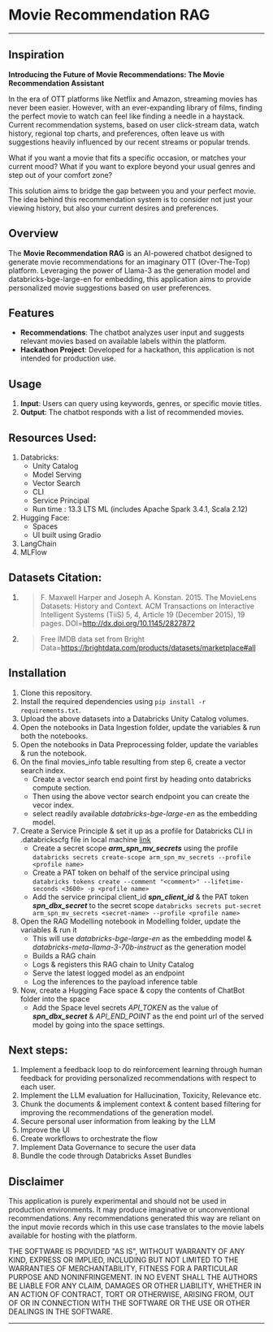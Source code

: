 # Movie Recommendation RAG
---

## Inspiration

**Introducing the Future of Movie Recommendations: The Movie Recommendation Assistant**

In the era of OTT platforms like Netflix and Amazon, streaming movies has never been easier. However, with an ever-expanding library of films, finding the perfect movie to watch can feel like finding a needle in a haystack. Current recommendation systems, based on user click-stream data, watch history, regional top charts, and preferences, often leave us with suggestions heavily influenced by our recent streams or popular trends.

What if you want a movie that fits a specific occasion, or matches your current mood? What if you want to explore beyond your usual genres and step out of your comfort zone?

This solution aims to bridge the gap between you and your perfect movie. The idea behind this recommendation system is to consider not just your viewing history, but also your current desires and preferences. 

## Overview

The **Movie Recommendation RAG** is an AI-powered chatbot designed to generate movie recommendations for an imaginary OTT (Over-The-Top) platform. Leveraging the power of Llama-3 as the generation model and databricks-bge-large-en for embedding, this application aims to provide personalized movie suggestions based on user preferences.

## Features

- **Recommendations**: The chatbot analyzes user input and suggests relevant movies based on available labels within the platform.
- **Hackathon Project**: Developed for a hackathon, this application is not intended for production use.

## Usage

1. **Input**: Users can query using keywords, genres, or specific movie titles.
2. **Output**: The chatbot responds with a list of recommended movies.

## Resources Used:

1. Databricks:
    - Unity Catalog
    - Model Serving
    - Vector Search
    - CLI
    - Service Principal
    - Run time : 13.3 LTS ML (includes Apache Spark 3.4.1, Scala 2.12)
2. Hugging Face:
    - Spaces
    - UI built using Gradio
3. LangChain
4. MLFlow

## Datasets Citation:

1. > F. Maxwell Harper and Joseph A. Konstan. 2015. The MovieLens Datasets: History and Context. ACM Transactions on Interactive Intelligent Systems (TiiS) 5, 4, Article 19 (December 2015), 19 pages. DOI=<http://dx.doi.org/10.1145/2827872>

2. > Free IMDB data set from Bright Data=<https://brightdata.com/products/datasets/marketplace#all> 

## Installation

1. Clone this repository.
2. Install the required dependencies using `pip install -r requirements.txt`.
3. Upload the above datasets into a Databricks Unity Catalog volumes.
4. Open the notebooks in Data Ingestion folder, update the variables & run both the notebooks.
5. Open the notebooks in Data Preprocessing folder, update the variables & run the notebook.
6. On the final movies_info table resulting from step 6, create a vector search index. 
    - Create a vector search end point first by heading onto databricks compute section.
    - Then using the above vector search endpoint you can create the vecor index.
    - select readily available _databricks-bge-large-en_ as the embedding model.
7. Create a Service Principle & set it up as a profile for Databricks CLI in .databrickscfg file in local machine [link](https://learn.microsoft.com/en-us/azure/databricks/dev-tools/cli/authentication#azure-sp-auth)
    - Create a secret scope **_arm_spn_mv_secrets_** using the profile
      `databricks secrets create-scope arm_spn_mv_secrets --profile <profile name>`
    - Create a PAT token on behalf of the service principal using 
      `databricks tokens create --comment "<comment>" --lifetime-seconds <3600> -p <profile name>`
    - Add the service principal client_id **_spn_client_id_** & the PAT token **_spn_dbx_secret_** to the secret scope
      `databricks secrets put-secret arm_spn_mv_secrets <secret-name> --profile <profile name>`
8. Open the RAG Modelling notebook in Modelling folder, update the variables & run it
    - This will use _databricks-bge-large-en_ as the embedding model & _databricks-meta-llama-3-70b-instruct_ as the generation model
    - Builds a RAG chain
    - Logs & registers this RAG chain to Unity Catalog
    - Serve the latest logged model as an endpoint
    - Log the inferences to the payload inference table
9. Now, create a Hugging Face space & copy the contents of ChatBot folder into the space
    - Add the Space level secrets _API_TOKEN_ as the value of **_spn_dbx_secret_** & _API_END_POINT_ as the end point url of the served model by going into the space settings.

## Next steps:

1. Implement a feedback loop to do reinforcement learning through human feedback for providing personalized recommendations with respect to each user.
2. Implement the LLM evaluation for Hallucination, Toxicity, Relevance etc.
3. Chunk the documents & implement context & content based filtering for improving the recommendations of the generation model.
4. Secure personal user information from leaking by the LLM
5. Improve the UI 
6. Create workflows to orchestrate the flow
7. Implement Data Governance to secure the user data
8. Bundle the code through Databricks Asset Bundles

## Disclaimer

This application is purely experimental and should not be used in production environments. It may produce imaginative or unconventional recommendations. Any recommendations generated this way are reliant on the input movie records which in this use case translates to the movie labels available for hosting with the platform.

THE SOFTWARE IS PROVIDED "AS IS", WITHOUT WARRANTY OF ANY KIND, EXPRESS OR IMPLIED, INCLUDING BUT NOT LIMITED TO THE WARRANTIES OF MERCHANTABILITY, FITNESS FOR A PARTICULAR PURPOSE AND NONINFRINGEMENT. IN NO EVENT SHALL THE AUTHORS BE LIABLE FOR ANY CLAIM, DAMAGES OR OTHER LIABILITY, WHETHER IN AN ACTION OF CONTRACT, TORT OR OTHERWISE, ARISING FROM, OUT OF OR IN CONNECTION WITH THE SOFTWARE OR THE USE OR OTHER DEALINGS IN THE SOFTWARE.


---
